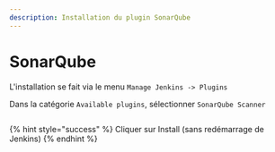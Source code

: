 ```yaml
---
description: Installation du plugin SonarQube
---
```


# SonarQube

L'installation se fait via le menu `Manage Jenkins -> Plugins`

Dans la catégorie `Available plugins`, sélectionner `SonarQube Scanner`

<figure><img src="../../.gitbook/assets/image (21).png" alt=""><figcaption></figcaption></figure>

{% hint style="success" %}
Cliquer sur Install (sans redémarrage de Jenkins)
{% endhint %}
